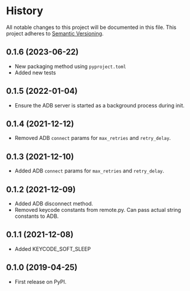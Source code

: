 # History
All notable changes to this project will be documented in this file. This project adheres to [Semantic Versioning](http://semver.org/).

## 0.1.6 (2023-06-22)
* New packaging method using `pyproject.toml`
* Added new tests

## 0.1.5 (2022-01-04)
* Ensure the ADB server is started as a background process during init.

## 0.1.4 (2021-12-12)
* Removed ADB `connect` params for `max_retries` and `retry_delay`.

## 0.1.3 (2021-12-10)
* Added ADB `connect` params for `max_retries` and `retry_delay`.

## 0.1.2 (2021-12-09)
* Added ADB disconnect method.
* Removed keycode constants from remote.py.  Can pass actual string constants to ADB.

## 0.1.1 (2021-12-08)
* Added KEYCODE_SOFT_SLEEP

## 0.1.0 (2019-04-25)
* First release on PyPI.
